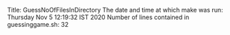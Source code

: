 Title: GuessNoOfFilesInDirectory
The date and time at which make was run: Thursday Nov 5 12:19:32 IST 2020
Number of lines contained in guessinggame.sh: 32

